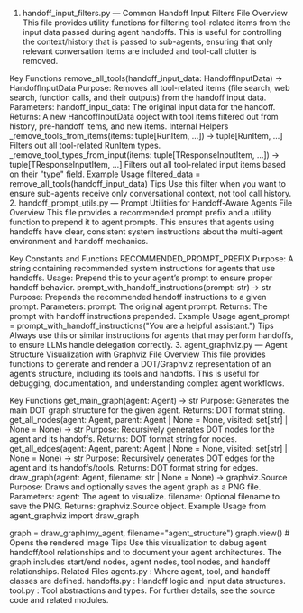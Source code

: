 1. handoff_input_filters.py — Common Handoff Input Filters
File Overview
This file provides utility functions for filtering tool-related items from the input data passed during agent handoffs. This is useful for controlling the context/history that is passed to sub-agents, ensuring that only relevant conversation items are included and tool-call clutter is removed.

Key Functions
remove_all_tools(handoff_input_data: HandoffInputData) -> HandoffInputData
Purpose: Removes all tool-related items (file search, web search, function calls, and their outputs) from the handoff input data.
Parameters:
handoff_input_data: The original input data for the handoff.
Returns:
A new HandoffInputData object with tool items filtered out from history, pre-handoff items, and new items.
Internal Helpers
_remove_tools_from_items(items: tuple[RunItem, ...]) -> tuple[RunItem, ...]
Filters out all tool-related RunItem types.
_remove_tool_types_from_input(items: tuple[TResponseInputItem, ...]) -> tuple[TResponseInputItem, ...]
Filters out all tool-related input items based on their "type" field.
Example Usage
filtered_data = remove_all_tools(handoff_input_data)
Tips
Use this filter when you want to ensure sub-agents receive only conversational context, not tool call history.
2. handoff_prompt_utils.py — Prompt Utilities for Handoff-Aware Agents
File Overview
This file provides a recommended prompt prefix and a utility function to prepend it to agent prompts. This ensures that agents using handoffs have clear, consistent system instructions about the multi-agent environment and handoff mechanics.

Key Constants and Functions
RECOMMENDED_PROMPT_PREFIX
Purpose: A string containing recommended system instructions for agents that use handoffs.
Usage: Prepend this to your agent’s prompt to ensure proper handoff behavior.
prompt_with_handoff_instructions(prompt: str) -> str
Purpose: Prepends the recommended handoff instructions to a given prompt.
Parameters:
prompt: The original agent prompt.
Returns:
The prompt with handoff instructions prepended.
Example Usage
agent_prompt = prompt_with_handoff_instructions("You are a helpful assistant.")
Tips
Always use this or similar instructions for agents that may perform handoffs, to ensure LLMs handle delegation correctly.
3. agent_graphviz.py — Agent Structure Visualization with Graphviz
File Overview
This file provides functions to generate and render a DOT/Graphviz representation of an agent’s structure, including its tools and handoffs. This is useful for debugging, documentation, and understanding complex agent workflows.

Key Functions
get_main_graph(agent: Agent) -> str
Purpose: Generates the main DOT graph structure for the given agent.
Returns: DOT format string.
get_all_nodes(agent: Agent, parent: Agent | None = None, visited: set[str] | None = None) -> str
Purpose: Recursively generates DOT nodes for the agent and its handoffs.
Returns: DOT format string for nodes.
get_all_edges(agent: Agent, parent: Agent | None = None, visited: set[str] | None = None) -> str
Purpose: Recursively generates DOT edges for the agent and its handoffs/tools.
Returns: DOT format string for edges.
draw_graph(agent: Agent, filename: str | None = None) -> graphviz.Source
Purpose: Draws and optionally saves the agent graph as a PNG file.
Parameters:
agent: The agent to visualize.
filename: Optional filename to save the PNG.
Returns: graphviz.Source object.
Example Usage
from agent_graphviz import draw_graph

graph = draw_graph(my_agent, filename="agent_structure")
graph.view()  # Opens the rendered image
Tips
Use this visualization to debug agent handoff/tool relationships and to document your agent architectures.
The graph includes start/end nodes, agent nodes, tool nodes, and handoff relationships.
Related Files
agents.py
: Where agent, tool, and handoff classes are defined.
handoffs.py
: Handoff logic and input data structures.
tool.py
: Tool abstractions and types.
For further details, see the source code and related modules.